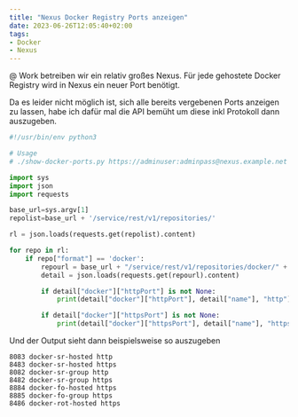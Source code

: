 ```yaml
---
title: "Nexus Docker Registry Ports anzeigen"
date: 2023-06-26T12:05:40+02:00
tags:
- Docker
- Nexus
---
```


@ Work betreiben wir ein relativ großes Nexus. Für jede gehostete Docker
Registry wird in Nexus ein neuer Port benötigt. 

Da es leider nicht möglich ist, sich alle bereits vergebenen Ports anzeigen
zu lassen, habe ich dafür mal die API bemüht um diese inkl Protokoll dann
auszugeben.

<!--more-->

```python
#!/usr/bin/env python3

# Usage
# ./show-docker-ports.py https://adminuser:adminpass@nexus.example.net

import sys
import json
import requests

base_url=sys.argv[1]
repolist=base_url + '/service/rest/v1/repositories/'

rl = json.loads(requests.get(repolist).content)

for repo in rl:
    if repo["format"] == 'docker':
        repourl = base_url + "/service/rest/v1/repositories/docker/" + repo["type"] + "/" + repo["name"]
        detail = json.loads(requests.get(repourl).content)

        if detail["docker"]["httpPort"] is not None:
            print(detail["docker"]["httpPort"], detail["name"], "http")

        if detail["docker"]["httpsPort"] is not None:
            print(detail["docker"]["httpsPort"], detail["name"], "https")
```

Und der Output sieht dann beispielsweise so auszugeben

```
8083 docker-sr-hosted http
8483 docker-sr-hosted https
8082 docker-sr-group http
8482 docker-sr-group https
8884 docker-fo-hosted https
8885 docker-fo-group https
8486 docker-rot-hosted https
```
